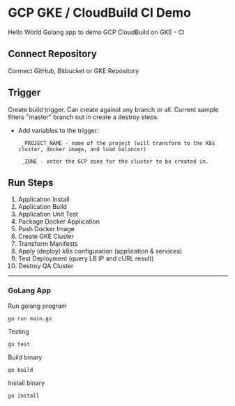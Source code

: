 
# GCP GKE / CloudBuild CI Demo

  

Hello World Golang app to demo GCP CloudBuild on GKE - CI

## Connect Repository
Connect GitHub, Bitbucket or GKE Repository
  
## Trigger
Create build trigger.  Can create against any branch or all.  Current sample filters "master" branch out in create a destroy steps.
- Add variables to the trigger:
   
       _PROJECT_NAME - name of the project (will transform to the K8s cluster, docker image, and load balancer)
   
       _ZONE - enter the GCP zone for the cluster to be created in.


## Run Steps

 1. Application Install
 2. Application Build
 3. Application Unit Test
 4. Package Docker Application
 5. Push Docker Image
 6. Create GKE Cluster
 7. Transform Manifests
 8. Apply (deploy) k8s configuration (application & services)
 9. Test Deployment (query LB IP and cURL result)
 10. Destroy QA Cluster
  
---
### GoLang App

  

Run golang program
```
go run main.go
```
Testing
```
go test
```
Build binary
```
go build
```
Install binary
```
go install
```